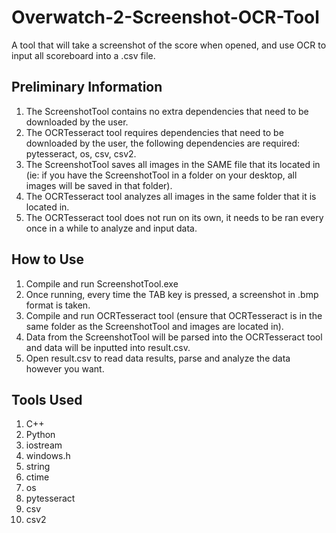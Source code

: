 # Overwatch-2-Screenshot-OCR-Tool
A tool that will take a screenshot of the score when opened, and use OCR to input all scoreboard into a .csv file.

## Preliminary Information
1. The ScreenshotTool contains no extra dependencies that need to be downloaded by the user.
2. The OCRTesseract tool requires dependencies that need to be downloaded by the user, the following dependencies are required: pytesseract, os, csv, csv2.
3. The ScreenshotTool saves all images in the SAME file that its located in (ie: if you have the ScreenshotTool in a folder on your desktop, all images will be saved in that folder).
4. The OCRTesseract tool analyzes all images in the same folder that it is located in.
5. The OCRTesseract tool does not run on its own, it needs to be ran every once in a while to analyze and input data.

## How to Use
1. Compile and run ScreenshotTool.exe
2. Once running, every time the TAB key is pressed, a screenshot in .bmp format is taken.
3. Compile and run OCRTesseract tool (ensure that OCRTesseract is in the same folder as the ScreenshotTool and images are located in).
4. Data from the ScreenshotTool will be parsed into the OCRTesseract tool and data will be inputted into result.csv.
5. Open result.csv to read data results, parse and analyze the data however you want.

## Tools Used
1. C++
2. Python
3. iostream
4. windows.h
5. string
6. ctime
7. os
8. pytesseract
9. csv
10. csv2
